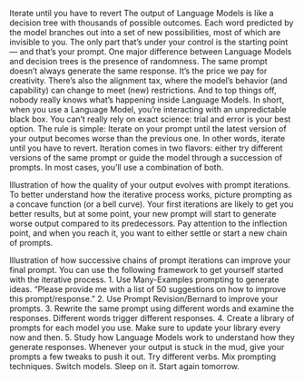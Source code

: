 Iterate until you have to revert
The output of Language Models is like a decision tree with thousands of possible outcomes. Each word predicted by the model branches out into a set of new possibilities, most of which are invisible to you. The only part that’s under your control is the starting point — and that’s your prompt.
One major difference between Language Models and decision trees is the presence of randomness. The same prompt doesn’t always generate the same response. It’s the price we pay for creativity.
There’s also the alignment tax, where the model’s behavior (and capability) can change to meet (new) restrictions. And to top things off, nobody really knows what’s happening inside Language Models.
In short, when you use a Language Model, you’re interacting with an unpredictable black box. You can’t really rely on exact science: trial and error is your best option.
The rule is simple: Iterate on your prompt until the latest version of your output becomes worse than the previous one. In other words, iterate until you have to revert.
Iteration comes in two flavors: either try different versions of the same prompt or guide the model through a succession of prompts. In most cases, you’ll use a combination of both.

Illustration of how the quality of your output evolves with prompt iterations.
To better understand how the iterative process works, picture prompting as a concave function (or a bell curve). Your first iterations are likely to get you better results, but at some point, your new prompt will start to generate worse output compared to its predecessors.
Pay attention to the inflection point, and when you reach it, you want to either settle or start a new chain of prompts.

Illustration of how successive chains of prompt iterations can improve your final prompt.
You can use the following framework to get yourself started with the iterative process.
    1. Use Many-Examples prompting to generate ideas.
“Please provide me with a list of 50 suggestions on how to improve this prompt/response.”
    2. Use Prompt Revision/Bernard to improve your prompts.
    3. Rewrite the same prompt using different words and examine the responses. Different words trigger different responses.
    4. Create a library of prompts for each model you use. Make sure to update your library every now and then.
    5. Study how Language Models work to understand how they generate responses.
Whenever your output is stuck in the mud, give your prompts a few tweaks to push it out. Try different verbs. Mix prompting techniques. Switch models. Sleep on it. Start again tomorrow.
